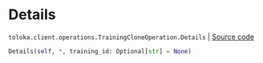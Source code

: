 # Details
`toloka.client.operations.TrainingCloneOperation.Details` | [Source code](https://github.com/Toloka/toloka-kit/blob/v0.1.24/src/client/operations.py#L224)

```python
Details(self, *, training_id: Optional[str] = None)
```


